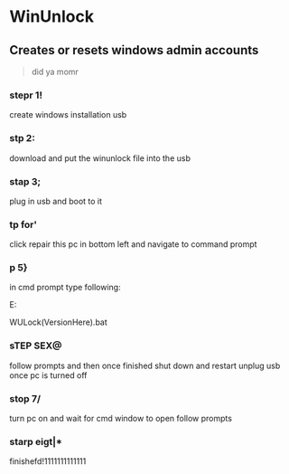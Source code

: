 # WinUnlock
## Creates or resets windows admin accounts
> did ya momr

### **stepr 1!**
create windows installation usb

### **stp 2:**
download and put the winunlock file into the usb

### **stap 3;**
plug in usb and boot to it

### **tp for'**
click repair this pc in bottom left and navigate to command prompt

### **p 5}**
in cmd prompt type following:

E:

WULock(VersionHere).bat

### **sTEP SEX@**
follow prompts and then once finished shut down and restart
unplug usb once pc is turned off

### **stop 7/**
turn pc on and wait for cmd window to open
follow prompts

### **starp eigt|***
finishefd!1111111111111
